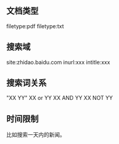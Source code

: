 ## 文档类型
filetype:pdf
filetype:txt

## 搜索域
site:zhidao.baidu.com
inurl:xxx
intitle:xxx

## 搜索词关系
"XX YY"
XX or YY
XX AND YY
XX NOT YY

## 时间限制
比如搜索一天内的新闻。

<!--stackedit_data:
eyJoaXN0b3J5IjpbLTE4MDM0NjM0M119
-->